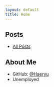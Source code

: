 ```yaml
---
layout: default
title: Home
---
```


## Posts
- [All Posts](/blog.html)

## About Me
- GitHub: [@Haeryu](https://github.com/Haeryu)
- Unemployed
